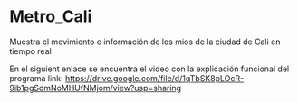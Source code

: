 # Metro_Cali
Muestra el movimiento e información de los mios de la ciudad de Cali en tiempo real

En el siguient enlace se encuentra el video con la explicación funcional del programa
link: https://drive.google.com/file/d/1qTbSK8pLOcR-9ib1pgSdmNoMHUfNMjom/view?usp=sharing
